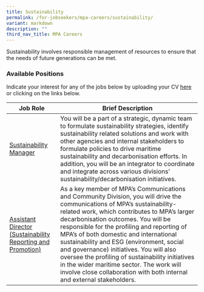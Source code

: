 ```yaml
---
title: Sustainability
permalink: /for-jobseekers/mpa-careers/sustainability/
variant: markdown
description: ""
third_nav_title: MPA Careers
---
```

Sustainability involves responsible management of resources to ensure that the needs of future generations can be met.

### Available Positions 
Indicate your interest for any of the jobs below by uploading your CV [here](https://go.gov.sg/mpa-job-applications) or clicking on the links below.

|Job Role | Brief Description | 
| -------- | -------- | 
| [Sustainability Manager](https://sggovterp.wd102.myworkdayjobs.com/PublicServiceCareers/job/MPA-mTower-Block/Senior-Sustainability-Manager_JR-10000018109) | You will be a part of a strategic, dynamic team to formulate sustainability strategies, identify sustainability related solutions and work with other agencies and internal stakeholders to formulate policies to drive maritime sustainability and decarbonisation efforts. In addition, you will be an integrator to coordinate and integrate across various divisions’ sustainability/decarbonisation initiatives. | 
| [Assistant Director (Sustainability Reporting and Promotion)](https://www.careers.hrp.gov.sg/sap/bc/ui5_ui5/sap/ZGERCFA004/index.html#/JobDescription/13726678/2d8130da-4acd-1ede-91d5-5856edc1326b) | As a key member of MPA’s Communications and Community Division, you will drive the communications of MPA’s sustainability-related work, which contributes to MPA’s larger decarbonisation outcomes. You will be responsible for the profiling and reporting of MPA’s of both domestic and international sustainability and ESG (environment, social and governance) initiatives. You will also oversee the profiling of sustainability initiatives in the wider maritime sector. The work will involve close collaboration with both internal and external stakeholders. |